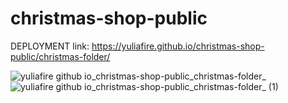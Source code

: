 # christmas-shop-public 
DEPLOYMENT link: https://yuliafire.github.io/christmas-shop-public/christmas-folder/


![yuliafire github io_christmas-shop-public_christmas-folder_](https://github.com/user-attachments/assets/9c043436-8eb5-437e-9b2a-3a5b81501189)
![yuliafire github io_christmas-shop-public_christmas-folder_ (1)](https://github.com/user-attachments/assets/06d8cb78-bfa5-4806-85a7-fe46a3fd0f2b)

